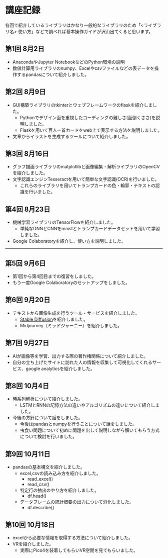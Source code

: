 # 講座記録
各回で紹介しているライブラリはかなり一般的なライブラリのため「<ライブラリ名> 使い方」などで調べれば基本操作ガイドが沢山出てくると思います。
## 第1回 8月2日
+ AnacondaやJupyter NotebookなどのPython環境の説明
+ 数値計算用ライブラリのnumpy、Excelやcsvファイルなどの表データを操作するpandasについて紹介しました。

## 第2回 8月9日
+ GUI構築ライブラリのtkinterとウェブフレームワークのflaskを紹介しました。
    + Pythonでデザイン面を重視したコーディングの難しさ(面倒くささ)を説明しました。
    + Flaskを用いて百人一首カードをweb上で表示する方法を説明しました。
+ 文章からイラストを生成するツールについて紹介しました。

## 第3回 8月16日
+ グラフ描画ライブラリのmatplotlibと画像編集・解析ライブラリのOpenCVを紹介しました。
+ 文字認識エンジンTesseractを用いて簡単な文字認識(OCR)を行いました。
    + これらのライブラリを用いてトランプカードの色・輪郭・テキストの認識を行いました。

## 第4回 8月23日
+ 機械学習ライブラリのTensorFlowを紹介しました。
    + 単純なDNNとCNNをmnistとトランプカードデータセットを用いて学習しました。
+ Google Colaboratoryを紹介し、使い方を説明しました。

----
## 第5回 9月6日
+ 第1回から第4回目までの復習をしました。
+ もう一度Google Colaboratoryのセットアップをしました。

## 第6回 9月20日
+ テキストから画像生成を行うツール・サービスを紹介しました。
    + [Stable Diffusion](./STABLEDIFFUSION.md)を紹介しました。
    + Midjourney（ミッドジャーニー）を紹介しました。

## 第7回 9月27日
+ AIが画像等を学習、出力する際の著作権関係について紹介しました。
+ 自分の立ち上げたサイトに訪れた人の情報を収集して可視化してくれるサービス、google analyticsを紹介しました。

## 第8回 10月4日
+ 時系列解析について紹介しました。
    + LSTMとRNNの記憶方法の違いやアルゴリズムの違いについて紹介しました。
+ 今後の方針について話をしました。
    + 今後はpandasとnumpyを行うことについて話をしました。
    + 虫食い問題について初めに問題を出して説明しながら解いてもらう方式について検討を行いました。

## 第9回 10月11日
+ pandasの基本構文を紹介しました。
    + excel,csvの読み込み方を紹介しました。
        + read_excel()
        + read_csv()
    + 特定行の抽出のやり方を紹介しました。
        + df.head()
    + データフレームの統計概要の出力について消化しました。
        + df.describe()

## 第10回 10月18日
+ excelから必要な情報を取得する方法について紹介しました。
+ VRを紹介しました。
    + 実際にPico4を装着してもらいVR空間を見てもらいました。
